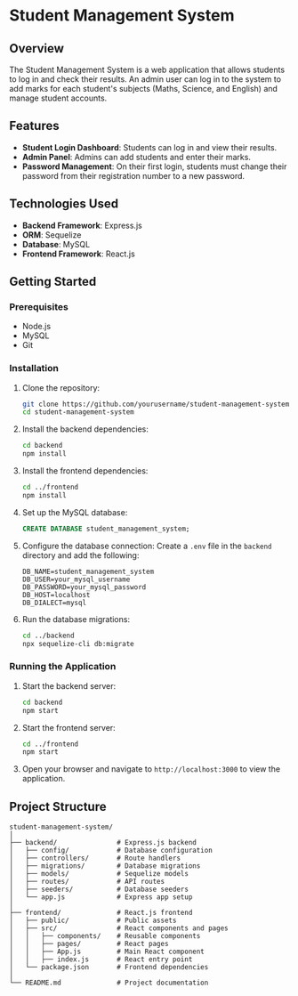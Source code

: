 # Student Management System

## Overview
The Student Management System is a web application that allows students to log in and check their results. An admin user can log in to the system to add marks for each student's subjects (Maths, Science, and English) and manage student accounts. 

## Features
- **Student Login Dashboard**: Students can log in and view their results.
- **Admin Panel**: Admins can add students and enter their marks.
- **Password Management**: On their first login, students must change their password from their registration number to a new password.

## Technologies Used
- **Backend Framework**: Express.js
- **ORM**: Sequelize
- **Database**: MySQL
- **Frontend Framework**: React.js

## Getting Started

### Prerequisites
- Node.js
- MySQL
- Git

### Installation

1. Clone the repository:
    ```bash
    git clone https://github.com/yourusername/student-management-system.git
    cd student-management-system
    ```

2. Install the backend dependencies:
    ```bash
    cd backend
    npm install
    ```

3. Install the frontend dependencies:
    ```bash
    cd ../frontend
    npm install
    ```

4. Set up the MySQL database:
    ```sql
    CREATE DATABASE student_management_system;
    ```

5. Configure the database connection:
   Create a `.env` file in the `backend` directory and add the following:
    ```env
    DB_NAME=student_management_system
    DB_USER=your_mysql_username
    DB_PASSWORD=your_mysql_password
    DB_HOST=localhost
    DB_DIALECT=mysql
    ```

6. Run the database migrations:
    ```bash
    cd ../backend
    npx sequelize-cli db:migrate
    ```

### Running the Application

1. Start the backend server:
    ```bash
    cd backend
    npm start
    ```

2. Start the frontend server:
    ```bash
    cd ../frontend
    npm start
    ```

3. Open your browser and navigate to `http://localhost:3000` to view the application.

## Project Structure
```plaintext
student-management-system/
│
├── backend/               # Express.js backend
│   ├── config/            # Database configuration
│   ├── controllers/       # Route handlers
│   ├── migrations/        # Database migrations
│   ├── models/            # Sequelize models
│   ├── routes/            # API routes
│   ├── seeders/           # Database seeders
│   └── app.js             # Express app setup
│
├── frontend/              # React.js frontend
│   ├── public/            # Public assets
│   ├── src/               # React components and pages
│   │   ├── components/    # Reusable components
│   │   ├── pages/         # React pages
│   │   ├── App.js         # Main React component
│   │   ├── index.js       # React entry point
│   └── package.json       # Frontend dependencies
│
└── README.md              # Project documentation
